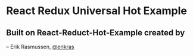# React Redux Universal Hot Example
Built on React-Reduct-Hot-Example created by
---
– Erik Rasmussen, [@erikras](https://twitter.com/erikras)

